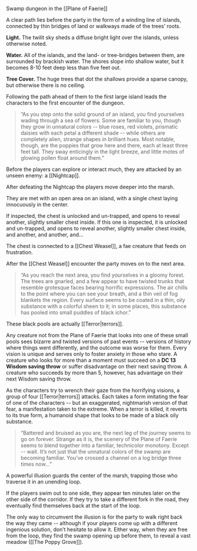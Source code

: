 Swamp dungeon in the [[Plane of Faerie]]

A clear path lies before the party in the form of a winding line of islands, connected by thin bridges of land or walkways made of the trees’ roots.

**Light.** The twilit sky sheds a diffuse bright light over the islands, unless otherwise noted.

**Water.** All of the islands, and the land- or tree-bridges between them, are surrounded by brackish water. The shores slope into shallow water, but it becomes 8-10 feet deep less than five feet out.

**Tree Cover.** The huge trees that dot the shallows provide a sparse canopy, but otherwise there is no ceiling.


Following the path ahead of them to the first large island leads the characters to the first encounter of the dungeon.

>“As you step onto the solid ground of an island, you find yourselves wading through a sea of flowers. Some are familiar to you, though they grow in unnatural colors -- blue roses, red violets, prismatic daisies with each petal a different shade -- while others are completely alien, strange shapes in brilliant hues. Most notable, though, are the poppies that grow here and there, each at least three feet tall. They sway enticingly in the light breeze, and little motes of glowing pollen float around them.”

Before the players can explore or interact much, they are attacked by an unseen enemy: a [[Nightcap]].




After defeating the Nightcap the players move deeper into the marsh.

They are met with an open area on an island, with a single chest laying innocuously in the center.

If inspected, the chest is unlocked and un-trapped, and opens to reveal another, slightly smaller chest inside. If this one is inspected, it is unlocked and un-trapped, and opens to reveal another, slightly smaller chest inside, and another, and another, and...

The chest is connected to a [[Chest Weasel]], a fae creature that feeds on frustration.


After the [[Chest Weasel]] encounter the party moves on to the next area.

>“As you reach the next area, you find yourselves in a gloomy forest. The trees are gnarled, and a few appear to have twisted trunks that resemble grotesque faces bearing horrific expressions. The air chills to the point where you can see your breath, and a thin veil of fog blankets the region. Every surface seems to be coated in a thin, oily substance with a colorful sheen to it; in some places, this substance has pooled into small puddles of black ichor.”

These black pools are actually [[Terror|terrors]].


Any creature not from the Plane of Faerie that looks into one of these small pools sees bizarre and twisted versions of past events -- versions of history where things went differently, and the outcome was worse for them. Every vision is unique and serves only to foster anxiety in those who stare. A creature who looks for more than a moment must succeed on a **DC 13 Wisdom saving throw** or suffer disadvantage on their next saving throw. A creature who succeeds by more than 5, however, has advantage on their next Wisdom saving throw.

As the characters try to wrench their gaze from the horrifying visions, a group of four [[Terror|terrors]] attacks. Each takes a form imitating the fear of one of the characters -- but an exaggerated, nightmarish version of that fear, a manifestation taken to the extreme. When a terror is killed, it reverts to its true form, a humanoid shape that looks to be made of a black oily substance.



>“Battered and bruised as you are, the next leg of the journey seems to go on forever. Strange as it is, the scenery of the Plane of Faerie seems to blend together into a familiar, technicolor monotony. Except -- wait. It’s not just that the unnatural colors of the swamp are becoming familiar. You’ve crossed a channel on a log bridge three times now...”

A powerful illusion guards the center of the marsh, trapping those who traverse it in an unending loop.

If the players swim out to one side, they appear ten minutes later on the other side of the corridor. If they try to take a different fork in the road, they eventually find themselves back at the start of the loop.

The only way to circumvent the illusion is for the party to walk right back the way they came -- although if your players come up with a different ingenious solution, don’t hesitate to allow it. Either way, when they are free from the loop, they find the swamp opening up before them, to reveal a vast meadow ([[The Poppy Grove]]).